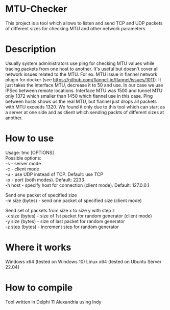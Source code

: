 # MTU-Сhecker
This project is a tool which allows to listen and send TCP and UDP packets of different sizes for checking MTU and other network parameters

# Description
Usually system administrators use ping for checking MTU values while tracing packets from one host to another. It's useful but doesn't cover all network issues related to the MTU. For ex. MTU issue in flannel network plugin for docker (see https://github.com/flannel-io/flannel/issues/1011). It just takes the interface MTU, decrease it to 50 and use. In our case we use IPSec between remote locations. Interface MTU was 1500 and tunnel MTU only 1372 which smaller than 1450 which flannel use in this case. Ping between hosts shows us the real MTU, but flannel just drops all packets with MTU exceeds 1320. We found it only due to this tool which can start as a server at one side and as client which sending packts of different sizes at another.

# How to use
Usage: tmc [OPTIONS]  
Possible options:  
-s - server mode  
-c - client mode  
-u - use UDP instead of TCP. Default: use TCP  
-p - port (both modes). Default: 2233  
-h host - specify host for connection (client mode). Default: 127.0.0.1  
  
Send one packet of specified size  
-m size (bytes) - send one packet of specified size (client mode)  
  
Send set of packets from size x to size y with step z  
-x size (bytes) - size of 1st packet for random generator (client mode)  
-y size (bytes) - size of last packet for random generator  
-z step (bytes) - increment step for random generator  
  
# Where it works
Windows x64 (tested on Windows 10)
Linux x64 (tested on Ubuntu Server 22.04)

# How to compile
Tool written in Delphi 11 Alexandria using Indy 
